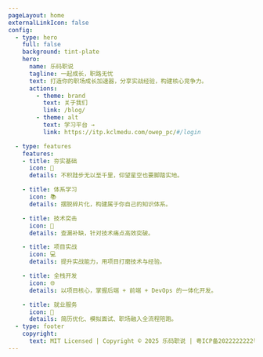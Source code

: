 ```yaml
---
pageLayout: home
externalLinkIcon: false
config:
  - type: hero
    full: false
    background: tint-plate
    hero:
      name: 乐码职说
      tagline: 一起成长，职路无忧
      text: 打造你的职场成长加速器，分享实战经验，构建核心竞争力。
      actions:
        - theme: brand
          text: 关于我们
          link: /blog/
        - theme: alt
          text: 学习平台 →
          link: https://itp.kclmedu.com/owep_pc/#/login

  - type: features
    features:
    - title: 夯实基础
      icon: 🔧
      details: 不积跬步无以至千里，仰望星空也要脚踏实地。

    - title: 体系学习
      icon: 📚
      details: 摆脱碎片化，构建属于你自己的知识体系。

    - title: 技术突击
      icon: 📖
      details: 查漏补缺，针对技术痛点高效突破。

    - title: 项目实战
      icon: 💻
      details: 提升实战能力，用项目打磨技术与经验。

    - title: 全栈开发
      icon: 🌐
      details: 以项目核心，掌握后端 + 前端 + DevOps 的一体化开发。

    - title: 就业服务
      icon: 🚀
      details: 简历优化、模拟面试、职场融入全流程陪跑。
  - type: footer
    copyright:
      text: MIT Licensed | Copyright © 2025 乐码职说 | 粤ICP备2022222222号
---
```

